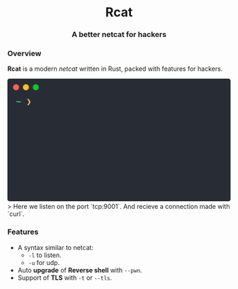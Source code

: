 <div align="center">

# Rcat
### A better netcat for hackers

</div>

### Overview

__Rcat__ is a modern _netcat_ written in Rust, packed with features for hackers.

<img src="images/rcat_curl.svg">
> Here we listen on the port `tcp:9001`. And recieve a connection made with `curl`.

### Features

* A syntax similar to netcat:
    - `-l` to listen.
    - `-u` for udp.
* Auto __upgrade__ of __Reverse shell__ with `--pwn`.
* Support of __TLS__ with `-t` or `--tls`.